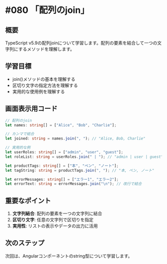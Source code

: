 # #080 「配列のjoin」

## 概要
TypeScript v5.9の配列joinについて学習します。配列の要素を結合して一つの文字列にするメソッドを理解します。

## 学習目標
- join()メソッドの基本を理解する
- 区切り文字の指定方法を理解する
- 実用的な使用例を理解する

## 画面表示用コード

```typescript
// 配列のjoin
let names: string[] = ["Alice", "Bob", "Charlie"];

// カンマで結合
let joined: string = names.join(", "); // "Alice, Bob, Charlie"

// 実用的な例
let userRoles: string[] = ["admin", "user", "guest"];
let roleList: string = userRoles.join(" | "); // "admin | user | guest"

let productTags: string[] = ["本", "ペン", "ノート"];
let tagString: string = productTags.join(", "); // "本, ペン, ノート"

let errorMessages: string[] = ["エラー1", "エラー2"];
let errorText: string = errorMessages.join("\n"); // 改行で結合
```

## 重要なポイント
1. **文字列結合**: 配列の要素を一つの文字列に結合
2. **区切り文字**: 任意の文字列で区切りを指定
3. **実用性**: リストの表示やデータの出力に活用

## 次のステップ
次回は、Angularコンポーネントのstring型について学習します。